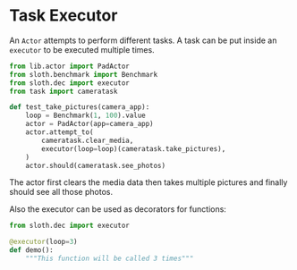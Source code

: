 # Task Executor

An `Actor` attempts to perform different tasks. A task can be put inside an `executor` to be executed multiple times.

```python
from lib.actor import PadActor
from sloth.benchmark import Benchmark
from sloth.dec import executor
from task import cameratask

def test_take_pictures(camera_app):
    loop = Benchmark(1, 100).value
    actor = PadActor(app=camera_app)
    actor.attempt_to(
        cameratask.clear_media,
        executor(loop=loop)(cameratask.take_pictures),
    )
    actor.should(cameratask.see_photos)
```

The actor first clears the media data then takes multiple pictures and finally should see all those photos.

Also the executor can be used as decorators for functions:

```python
from sloth.dec import executor

@executor(loop=3)
def demo():
    """This function will be called 3 times"""
```
